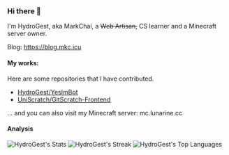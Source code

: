 ### Hi there 👋

I'm HydroGest, aka MarkChai, a ~~Web Artisan,~~ CS learner and a Minecraft server owner.

Blog: https://blog.mkc.icu

#### My works:
Here are some repositories that I have contributed.

- [HydroGest/YesImBot](https://github.com/HydroGest/YesImBot)
- [UniScratch/GitScratch-Frontend](https://github.com/UniScratch/GitScratch-Frontend)

... and you can also visit my Minecraft server: mc.lunarine.cc

#### Analysis

![HydroGest's Stats](https://github-readme-stats.vercel.app/api?username=HydroGest&theme=vue&show_icons=true&hide_border=true&count_private=true) ![HydroGest's Streak](https://github-readme-streak-stats.herokuapp.com/?user=HydroGest&theme=vue&hide_border=true) ![HydroGest's Top Languages](https://github-readme-stats.vercel.app/api/top-langs/?username=HydroGest&theme=vue&show_icons=true&hide_border=true&layout=compact)


